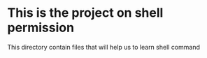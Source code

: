 # This is the project on shell permission
This directory contain files that will help us to learn shell command 
